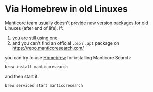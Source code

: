 # Via Homebrew in old Linuxes

Manticore team usually doesn't provide new version packages for old Linuxes (after end of life). If:
1. you are still using one
2. and you can't find an official `.deb` / `.apt` package on https://repo.manticoresearch.com/

you can try to use [Homebrew](https://brew.sh/) for installing Manticore Search:

```bash
brew install manticoresearch
```

and then start it:

```bash
brew services start manticoresearch
```
